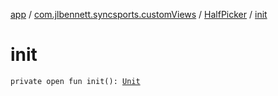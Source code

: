 [app](../../index.md) / [com.jlbennett.syncsports.customViews](../index.md) / [HalfPicker](index.md) / [init](./init.md)

# init

`private open fun init(): `[`Unit`](https://kotlinlang.org/api/latest/jvm/stdlib/kotlin/-unit/index.html)